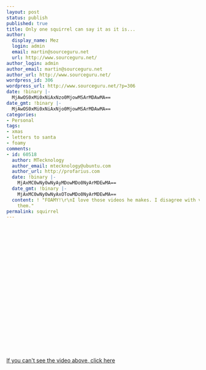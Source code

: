 ```yaml
---
layout: post
status: publish
published: true
title: Only one squirrel can say it as it is...
author:
  display_name: Mez
  login: admin
  email: martin@sourceguru.net
  url: http://www.sourceguru.net/
author_login: admin
author_email: martin@sourceguru.net
author_url: http://www.sourceguru.net/
wordpress_id: 306
wordpress_url: http://www.sourceguru.net/?p=306
date: !binary |-
  MjAwOS0xMi0xNiAxNzo0MjowMSArMDAwMA==
date_gmt: !binary |-
  MjAwOS0xMi0xNiAxNjo0MjowMSArMDAwMA==
categories:
- Personal
tags:
- xmas
- letters to santa
- foamy
comments:
- id: 60518
  author: MTecknology
  author_email: mtecknology@ubuntu.com
  author_url: http://profarius.com
  date: !binary |-
    MjAxMC0wNy0wNyAyMDowMDo0NyArMDEwMA==
  date_gmt: !binary |-
    MjAxMC0wNy0wNyAxOTowMDo0NyArMDEwMA==
  content: ! "FOAMY!\r\nI love those videos he makes. I disagree with very few of
    them."
permalink: squirrel
---
```

<p><object width="425" height="344"><param name="movie" value="http://www.youtube.com/v/3drE5LFAdyY&hl=en_US&fs=1&"></param><param name="allowFullScreen" value="true"></param><param name="allowscriptaccess" value="always"></param><embed src="http://www.youtube.com/v/3drE5LFAdyY&hl=en_US&fs=1&" type="application/x-shockwave-flash" allowscriptaccess="always" allowfullscreen="true" width="425" height="344"></embed></object><br />
<a href="http://www.youtube.com/watch?v=3drE5LFAdyY">If you can't see the video above, click here</a></p>
